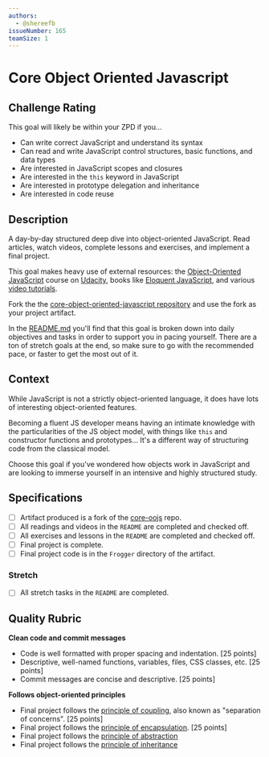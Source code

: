 ```yaml
---
authors:
  - @shereefb
issueNumber: 165
teamSize: 1
---
```


# Core Object Oriented Javascript

## Challenge Rating

This goal will likely be within your ZPD if you...

- Can write correct JavaScript and understand its syntax
- Can read and write JavaScript control structures, basic functions, and data types
- Are interested in JavaScript scopes and closures
- Are interested in the `this` keyword in JavaScript
- Are interested in prototype delegation and inheritance
- Are interested in code reuse

## Description

A day-by-day structured deep dive into object-oriented JavaScript. Read articles, watch videos, complete lessons and exercises, and implement a final project.

This goal makes heavy use of external resources: the [Object-Oriented JavaScript](https://www.udacity.com/course/object-oriented-javascript--ud015) course on [Udacity](https://www.udacity.com/), books like [Eloquent JavaScript](http://eloquentjavascript.net), and various [video tutorials](https://www.youtube.com/watch?v=O8wwnhdkPE4).

Fork the the [core-object-oriented-javascript repository][core-oojs] and use the fork as your project artifact.

In the [README.md][core-oojs-readme] you'll find that this goal is broken down into daily objectives and tasks in order to support you in pacing yourself. There are a ton of stretch goals at the end, so make sure to go with the recommended pace, or faster to get the most out of it.

## Context

While JavaScript is not a strictly object-oriented language, it does have lots of interesting object-oriented features.

Becoming a fluent JS developer means having an intimate knowledge with the particularities of the JS object model, with things like `this` and constructor functions and prototypes... It's a different way of structuring code from the classical model.

Choose this goal if you've wondered how objects work in JavaScript and are looking to immerse yourself in an intensive and highly structured study.

## Specifications

- [ ] Artifact produced is a fork of the [core-oojs][core-oojs] repo.
- [ ] All readings and videos in the `README` are completed and checked off.
- [ ] All exercises and lessons in the `README` are completed and checked off.
- [ ] Final project is complete.
- [ ] Final project code is in the `Frogger` directory of the artifact.

### Stretch

- [ ] All stretch tasks in the `README` are completed.

## Quality Rubric

**Clean code and commit messages**
- Code is well formatted with proper spacing and indentation. [25 points]
- Descriptive, well-named functions, variables, files, CSS classes, etc. [25 points]
- Commit messages are concise and descriptive. [25 points]

**Follows object-oriented principles**
- Final project follows the [principle of coupling][principle-coupling], also known as "separation of concerns". [25 points]
- Final project follows the [principle of encapsulation][principle-encapsulation]. [25 points]
- Final project follows the [principle of abstraction][principle-abstraction]
- Final project follows the [principle of inheritance][principle-inheritance]

[core-oojs]: https://github.com/GuildCrafts/core-object-oriented-javascript
[core-oojs-readme]: https://github.com/GuildCrafts/core-object-oriented-javascript/blob/master/README.md
[principle-encapsulation]: https://gamedevelopment.tutsplus.com/tutorials/quick-tip-the-oop-principle-of-encapsulation--gamedev-2187
[principle-abstraction]: https://gamedevelopment.tutsplus.com/tutorials/quick-tip-the-oop-principle-of-abstraction--gamedev-2386
[principle-inheritance]: https://gamedevelopment.tutsplus.com/tutorials/quick-tip-the-oop-principle-of-inheritance--gamedev-2536
[principle-coupling]: https://gamedevelopment.tutsplus.com/tutorials/quick-tip-the-oop-principle-of-coupling--gamedev-1935
